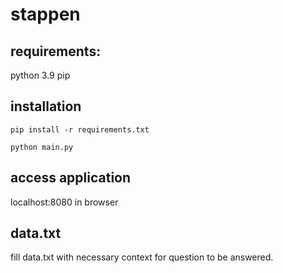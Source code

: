 # stappen

## requirements:
python 3.9
pip

## installation
```
pip install -r requirements.txt

python main.py
```

## access application
localhost:8080 in browser

## data.txt
fill data.txt with necessary context for question to be answered.
